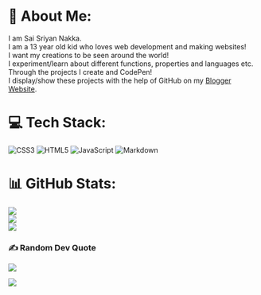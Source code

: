 # 💫 About Me:
I am Sai Sriyan Nakka.<br>I am a 13 year old kid who loves web development and making websites!<br>I want my creations to be seen around the world!<br>I experiment/learn about different functions, properties and languages etc. Through the projects I create and CodePen!<br>I display/show these projects with the help of GitHub on my [Blogger Website](https://www.sriyansites.mywire.org). 

# 💻 Tech Stack:
![CSS3](https://img.shields.io/badge/css3-%231572B6.svg?style=for-the-badge&logo=css3&logoColor=white) ![HTML5](https://img.shields.io/badge/html5-%23E34F26.svg?style=for-the-badge&logo=html5&logoColor=white) ![JavaScript](https://img.shields.io/badge/javascript-%23323330.svg?style=for-the-badge&logo=javascript&logoColor=%23F7DF1E) ![Markdown](https://img.shields.io/badge/markdown-%23000000.svg?style=for-the-badge&logo=markdown&logoColor=white)
# 📊 GitHub Stats:
![](https://github-readme-stats.vercel.app/api?username=Sriyan-Nakka&theme=dark&hide_border=false&include_all_commits=false&count_private=false)<br/>
![](https://github-readme-streak-stats.herokuapp.com/?user=Sriyan-Nakka&theme=dark&hide_border=false)<br/>
![](https://github-readme-stats.vercel.app/api/top-langs/?username=Sriyan-Nakka&theme=dark&hide_border=false&include_all_commits=false&count_private=false&layout=compact)

### ✍️ Random Dev Quote
![](https://quotes-github-readme.vercel.app/api?type=horizontal&theme=tokyonight)

[![](https://visitcount.itsvg.in/api?id=Sriyan-Nakka&icon=8&color=0)](https://visitcount.itsvg.in)
<!-- Proudly created with GPRM ( https://gprm.itsvg.in ) -->
